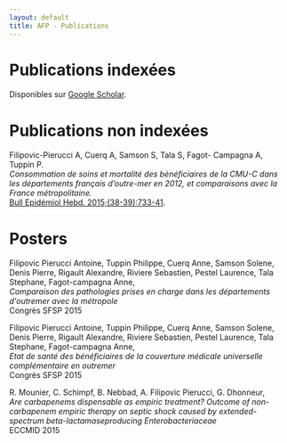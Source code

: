 ```yaml
---
layout: default
title: AFP - Publications
---
```


# Publications indexées

Disponibles sur [Google Scholar](https://scholar.google.com/citations?user=F-6yCr0AAAAJ).

# Publications non indexées

Filipovic-Pierucci A, Cuerq A, Samson S, Tala S, Fagot- Campagna A, Tuppin P.  
*Consommation de soins et mortalité des bénéficiaires de la CMU-C dans les départements français d’outre-mer en 2012, et comparaisons avec la France métropolitaine.*  
[Bull Epidémiol Hebd. 2015;(38-39):733-41](http://www.invs.sante.fr/beh/2015/38-39/2015_38-39_4.html).

# Posters

Filipovic Pierucci Antoine, Tuppin Philippe, Cuerq Anne, Samson Solene, Denis Pierre, Rigault Alexandre, Riviere Sebastien, Pestel Laurence, Tala Stephane, Fagot-campagna Anne,  
*Comparaison des pathologies prises en charge dans les départements d'outremer avec la métropole*  
Congrès SFSP 2015

Filipovic Pierucci Antoine, Tuppin Philippe, Cuerq Anne, Samson Solene, Denis Pierre, Rigault Alexandre, Riviere Sebastien, Pestel Laurence, Tala Stephane, Fagot-campagna Anne,  
*Etat de santé des bénéficiaires de la couverture médicale universelle complémentaire en outremer*  
Congrès SFSP 2015

R. Mounier, C. Schimpf, B. Nebbad, A. Filipovic Pierucci, G. Dhonneur,  
*Are carbapenems dispensable as empiric treatment? Outcome of non-carbapenem empiric therapy on septic shock caused by extended-spectrum beta-lactamaseproducing Enterobacteriaceae*  
ECCMID 2015
